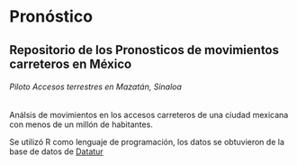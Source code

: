 # Pronóstico
## Repositorio de los Pronosticos de movimientos carreteros en México 
###### Piloto Accesos terrestres en Mazatán, Sinaloa

Análsis de movimientos en los accesos carreteros de una ciudad mexicana con menos de un millón de habitantes.

Se utilizó R como lenguaje de programación, los datos se obtuvieron de la base de datos de [Datatur](https://datatur.sectur.gob.mx/SitePages/Inicio.aspx)

